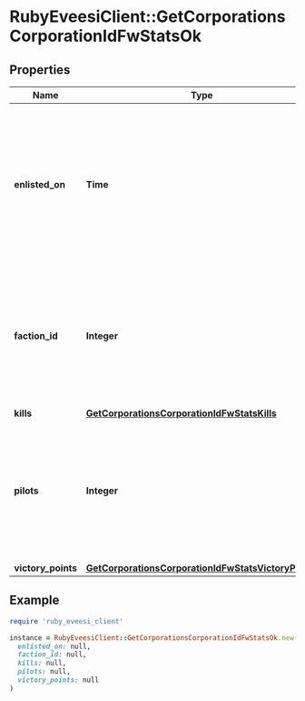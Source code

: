 # RubyEveesiClient::GetCorporationsCorporationIdFwStatsOk

## Properties

| Name | Type | Description | Notes |
| ---- | ---- | ----------- | ----- |
| **enlisted_on** | **Time** | The enlistment date of the given corporation into faction warfare. Will not be included if corporation is not enlisted in faction warfare | [optional] |
| **faction_id** | **Integer** | The faction the given corporation is enlisted to fight for. Will not be included if corporation is not enlisted in faction warfare | [optional] |
| **kills** | [**GetCorporationsCorporationIdFwStatsKills**](GetCorporationsCorporationIdFwStatsKills.md) |  |  |
| **pilots** | **Integer** | How many pilots the enlisted corporation has. Will not be included if corporation is not enlisted in faction warfare | [optional] |
| **victory_points** | [**GetCorporationsCorporationIdFwStatsVictoryPoints**](GetCorporationsCorporationIdFwStatsVictoryPoints.md) |  |  |

## Example

```ruby
require 'ruby_eveesi_client'

instance = RubyEveesiClient::GetCorporationsCorporationIdFwStatsOk.new(
  enlisted_on: null,
  faction_id: null,
  kills: null,
  pilots: null,
  victory_points: null
)
```

